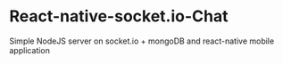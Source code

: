 # React-native-socket.io-Chat
Simple NodeJS server on socket.io + mongoDB and react-native mobile application
